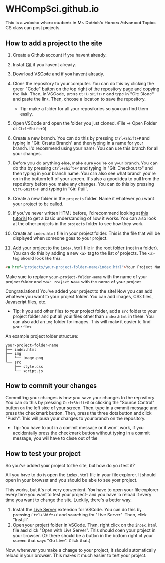 # WHCompSci.github.io

This is a website where students in Mr. Detrick's Honors Advanced Topics CS class can post projects.

## How to add a project to the site
1. Create a Github account if you havent already.
2. Install [Git](https://git-scm.com/downloads) if you havent already.
3. Download [VSCode](https://code.visualstudio.com/download) and if you havent already.

4. Clone the repository to your computer. You can do this by clicking the green "Code" button on the top right of the repository page and copying the link. Then, in VSCode, press `Ctrl+Shift+P` and type in "Git: Clone" and paste the link. Then, choose a location to save the repository. 
    - Tip: make a folder for all your repositories so you can find them easily.
5. Open VSCode and open the folder you just cloned. (File -> Open Folder or `Ctrl+Shift+O`)

6. Create a new branch. You can do this by pressing `Ctrl+Shift+P` and typing in "Git: Create Branch" and then typing in a name for your branch. I'd recommend using your name. You can use this branch for all your changes.

7. Before you do anything else, make sure you're on your branch. You can do this by pressing `Ctrl+Shift+P` and typing in "Git: Checkout to" and then typing in your branch name. You can also see what branch you're on in the bottom left of your screen. It's also a good idea to pull from the repository before you make any changes. You can do this by pressing `Ctrl+Shift+P` and typing in "Git: Pull".

8. Create a new folder in the `projects` folder. Name it whatever you want your project to be called.

9. If you've never written HTML before, I'd recommend looking at [this tutorial](https://www.tutorialspoint.com/html/index.htm) to get a basic understanding of how it works. You can also look at the other projects in the `projects` folder to see how they work. 

10. Create an `index.html` file in your project folder. This is the file that will be displayed when someone goes to your project.

11. Add your project to the `index.html` file in the root folder  (not in a folder). You can do this by adding a new `<a>` tag to the list of projects. The `<a>` tag should look like this: 
```html
<a href="projects/your-project-folder-name/index.html">Your Project Name</a>
``` 
Make sure to replace `your-project-folder-name` with the name of your project folder and `Your Project Name` with the name of your project.

Congratulations! You've added your project to the site! Now you can add whatever you want to your project folder. You can add images, CSS files, Javascript files, etc.
- Tip: If you add other files to your project folder, add a `src` folder to your project folder and put all your files other than `index.html` in there. You can also add an `img` folder for images. This will make it easier to find your files.

An example project folder structure:
``` 
your-project-folder-name
├── index.html
├── img
│   └── image.png
└── src
    ├── style.css
    └── script.js
```
## How to commit your changes

Committing your changes is how you save your changes to the repository. You can do this by pressing `Ctrl+Shift+G` or clicking the "Source Control" button on the left side of your screen. Then, type in a commit message and press the checkmark button. Then, press the three dots button and click "Push". This will push your changes to your branch on the repository.

- Tip: You have to put in a commit message or it won't work, if you accidentally press the checkmark button without typing in a commit message, you will have to close out of the 

## How to test your project
So you've added your project to the site, but how do you test it? 

All you have to do is open the `index.html` file in your file explorer. It should open in your browser and you should be able to see your project.

This works, but it's not very convenient. You have to open your file explorer every time you want to test your project- and you have to reload it every time you want to change the site. Luckily, there's a better way.

1. Install the [Live Server](https://marketplace.visualstudio.com/items?itemName=ritwickdey.LiveServer) extension for VSCode. You can do this by pressing `Ctrl+Shift+X` and searching for "Live Server". Then, click "Install".
2. Open your project folder in VSCode. Then, right click on the `index.html` file and click "Open with Live Server". This should open your project in your browser. (Or there should be a button in the bottom right of your screen that says "Go Live". Click that.)

Now, whenever you make a change to your project, it should automatically reload in your browser. This makes it much easier to test your project.







